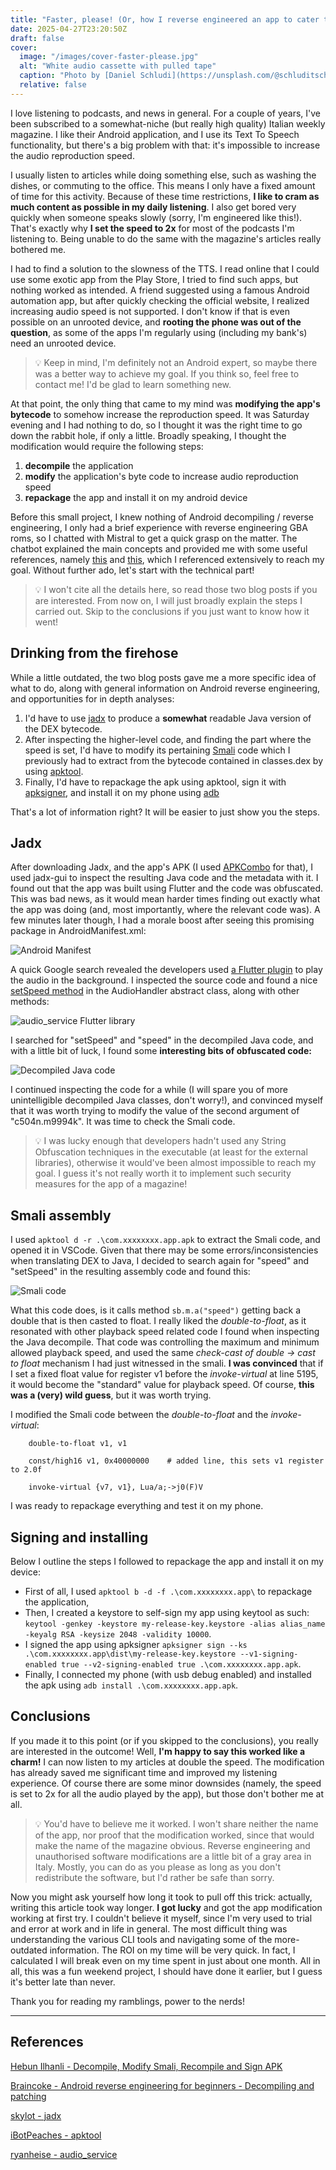 ```yaml
---
title: "Faster, please! (Or, how I reverse engineered an app to cater to my needs)"
date: 2025-04-27T23:20:50Z
draft: false
cover: 
  image: "/images/cover-faster-please.jpg"
  alt: "White audio cassette with pulled tape"
  caption: "Photo by [Daniel Schludi](https://unsplash.com/@schluditsch) on Unsplash"
  relative: false
---
```


I love listening to podcasts, and news in general. For a couple of years, I've been subscribed to a somewhat-niche (but really high quality) Italian weekly magazine. I like their Android application, and I use its Text To Speech functionality, but there's a big problem with that: it's impossible to increase the audio reproduction speed.

I usually listen to articles while doing something else, such as washing the dishes, or commuting to the office. This means I only have a fixed amount of time for this activity. Because of these time restrictions, **I like to cram as much content as possible in my daily listening**. I also get bored very quickly when someone speaks slowly (sorry, I'm engineered like this!). That's exactly why **I set the speed to 2x** for most of the podcasts I'm listening to. Being unable to do the same with the magazine's articles really bothered me.

I had to find a solution to the slowness of the TTS. I read online that I could use some exotic app from the Play Store, I tried to find such apps, but nothing worked as intended. A friend suggested using a famous Android automation app, but after quickly checking the official website, I realized increasing audio speed is not supported. I don't know if that is even possible on an unrooted device, and **rooting the phone was out of the question**, as some of the apps I'm regularly using (including my bank's) need an unrooted device.

> 💡 Keep in mind, I'm definitely not an Android expert, so maybe there was a better way to achieve my goal. If you think so, feel free to contact me! I'd be glad to learn something new.

At that point, the only thing that came to my mind was **modifying the app's bytecode** to somehow increase the reproduction speed. It was Saturday evening and I had nothing to do, so I thought it was the right time to go down the rabbit hole, if only a little. Broadly speaking, I thought the modification would require the following steps:

1. **decompile** the application
2. **modify** the application's byte code to increase audio reproduction speed
3. **repackage** the app and install it on my android device

Before this small project, I knew nothing of Android decompiling / reverse engineering, I only had a brief experience with reverse engineering GBA roms, so I chatted with Mistral to get a quick grasp on the matter. The chatbot explained the main concepts and provided me with some useful references, namely [this](https://braincoke.fr/blog/2021/03/android-reverse-engineering-for-beginners-decompiling-and-patching/#using-adb) and [this](https://www.hebunilhanli.com/wonderland/mobile-security/decompile-modify-smali-recompile-and-sign-apk/), which I referenced extensively to reach my goal. Without further ado, let's start with the technical part!

> 💡 I won't cite all the details here, so read those two blog posts if you are interested. From now on, I will just broadly explain the steps I carried out. Skip to the conclusions if you just want to know how it went!

## Drinking from the firehose

While a little outdated, the two blog posts gave me a more specific idea of what to do, along with general information on Android reverse engineering, and opportunities for in depth analyses: 

1. I'd have to use [jadx](https://github.com/skylot/jadx) to produce a **somewhat** readable Java version of the DEX bytecode. 
2. After inspecting the higher-level code, and finding the part where the speed is set, I'd have to modify its pertaining [Smali](https://paulsec.github.io/posts/android-smali-primer/) code which I previously had to extract from the bytecode contained in classes.dex by using [apktool](https://bitbucket.org/iBotPeaches/apktool/src/master/).
3. Finally, I'd have to repackage the apk using apktool, sign it with [apksigner](https://developer.android.com/tools/apksigner), and install it on my phone using [adb](https://developer.android.com/tools/adb)

That's a lot of information right? It will be easier to just show you the steps.

## Jadx

After downloading Jadx, and the app's APK (I used [APKCombo](https://apkcombo.com/) for that), I used jadx-gui to inspect the resulting Java code and the metadata with it. I found out that the app was built using Flutter and the code was obfuscated. This was bad news, as it would mean harder times finding out exactly what the app was doing (and, most importantly, where the relevant code was). A few minutes later though, I had a morale boost after seeing this promising package in AndroidManifest.xml:

![Android Manifest](images/manifest-image.png)

A quick Google search revealed the developers used [a Flutter plugin](https://github.com/ryanheise/audio_service) to play the audio in the background. I inspected the source code and found a nice [setSpeed method](https://github.com/ryanheise/audio_service/blob/2895770aebe915ff0f5998605b4525574ce73f5e/audio_service/lib/audio_service.dart#L1981) in the AudioHandler abstract class, along with other methods:

![audio_service Flutter library](images/audio_service-image.png)

I searched for "setSpeed" and "speed" in the decompiled Java code, and with a little bit of luck, I found some **interesting bits of obfuscated code:**

![Decompiled Java code](images/java-image.png)

I continued inspecting the code for a while (I will spare you of more unintelligible decompiled Java classes, don't worry!), and convinced myself that it was worth trying to modify the value of the second argument of "c504n.m9994k". It was time to check the Smali code.

> 💡 I was lucky enough that developers hadn't used any String Obfuscation techniques in the executable (at least for the external libraries), otherwise it would've been almost impossible to reach my goal. I guess it's not really worth it to implement such security measures for the app of a magazine!

## Smali assembly

I used `apktool d -r .\com.xxxxxxxx.app.apk` to extract the Smali code, and opened it in VSCode. Given that there may be some errors/inconsistencies when translating DEX to Java, I decided to search again for "speed" and "setSpeed" in the resulting assembly code and found this:

![Smali code](images/smali-image.png)

What this code does, is it calls method `sb.m.a("speed")` getting back a double that is then casted to float. I really liked the *double-to-float*, as it resonated with other playback speed related code I found when inspecting the Java decompile. That code was controlling the maximum and minimum allowed playback speed, and used the same *check-cast of double -> cast to float* mechanism I had just witnessed in the smali. **I was convinced** that if I set a fixed float value for register v1 before the *invoke-virtual* at line 5195, it would become the "standard" value for playback speed. Of course, **this was a (very) wild guess**, but it was worth trying.

I modified the Smali code between the *double-to-float* and the *invoke-virtual*:

```
    double-to-float v1, v1

    const/high16 v1, 0x40000000    # added line, this sets v1 register to 2.0f

    invoke-virtual {v7, v1}, Lua/a;->j0(F)V
```

I was ready to repackage everything and test it on my phone.

## Signing and installing

Below I outline the steps I followed to repackage the app and install it on my device:

- First of all, I used `apktool b -d -f .\com.xxxxxxxx.app\` to repackage the application, 
- Then, I created a keystore to self-sign my app using keytool as such: `keytool -genkey -keystore my-release-key.keystore -alias alias_name -keyalg RSA -keysize 2048 -validity 10000`. 
- I signed the app using apksigner `apksigner sign --ks .\com.xxxxxxxx.app\dist\my-release-key.keystore --v1-signing-enabled true --v2-signing-enabled true .\com.xxxxxxxx.app.apk`.
- Finally, I connected my phone (with usb debug enabled) and installed the apk using `adb install .\com.xxxxxxxx.app.apk`.

## Conclusions

If you made it to this point (or if you skipped to the conclusions), you really are interested in the outcome! Well, **I'm happy to say this worked like a charm!** I can now listen to my articles at double the speed. The modification has already saved me significant time and improved my listening experience. Of course there are some minor downsides (namely, the speed is set to 2x for all the audio played by the app), but those don't bother me at all.

> 💡 You'd have to believe me it worked. I won't share neither the name of the app, nor proof that the modification worked, since that would make the name of the magazine obvious. Reverse engineering and unauthorised software modifications are a little bit of a gray area in Italy. Mostly, you can do as you please as long as you don't redistribute the software, but I'd rather be safe than sorry.

Now you might ask yourself how long it took to pull off this trick: actually, writing this article took way longer. **I got lucky** and got the app modification working at first try. I couldn't believe it myself, since I'm very used to trial and error at work and in life in general. The most difficult thing was understanding the various CLI tools and navigating some of the more-outdated information. The ROI on my time will be very quick. In fact, I calculated I will break even on my time spent in just about one month. All in all, this was a fun weekend project, I should have done it earlier, but I guess it's better late than never.

Thank you for reading my ramblings, power to the nerds!

---

## References

[Hebun Ilhanli - Decompile, Modify Smali, Recompile and Sign APK](https://www.hebunilhanli.com/wonderland/mobile-security/decompile-modify-smali-recompile-and-sign-apk/)

[Braincoke - Android reverse engineering for beginners - Decompiling and patching](https://braincoke.fr/blog/2021/03/android-reverse-engineering-for-beginners-decompiling-and-patching/)

[skylot - jadx](https://github.com/skylot/jadx)

[iBotPeaches - apktool](https://bitbucket.org/iBotPeaches/apktool/src/master/)

[ryanheise - audio_service](https://github.com/ryanheise/audio_service/tree/minor)